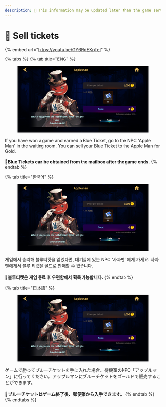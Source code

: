 ```yaml
---
description: 🛑 This information may be updated later than the game server data.
---
```


# 📁 Sell tickets

{% embed url="https://youtu.be/GY6NdEXpTeI" %}

{% tabs %}
{% tab title="ENG" %}
<figure><img src="../../.gitbook/assets/image (258).png" alt=""><figcaption></figcaption></figure>

If you have won a game and earned a Blue Ticket, go to the NPC 'Apple Man' in the waiting room. You can sell your Blue Ticket to the Apple Man for Gold.\
\
💌**Blue Tickets can be obtained from the mailbox after the game ends.**
{% endtab %}

{% tab title="한국어" %}
<figure><img src="../../.gitbook/assets/image (258).png" alt=""><figcaption></figcaption></figure>

게임에서 승리해 블루티켓을 얻었다면, 대기실에 있는 NPC ‘사과맨’ 에게 가세요. 사과맨에게서 블루 티켓을 골드로 판매할 수 있습니다.\
\
💌**블루티켓은 게임 종료 후 우편함에서 획득 가능합니다.**
{% endtab %}

{% tab title="日本語" %}
<figure><img src="../../.gitbook/assets/image (258).png" alt=""><figcaption></figcaption></figure>

ゲームで勝ってブルーチケットを手に入れた場合、待機室のNPC「アップルマン」に行ってください。アップルマンにブルーチケットをゴールドで販売することができます。\
\
💌**ブルーチケットはゲーム終了後、郵便箱から入手できます。**
{% endtab %}
{% endtabs %}

